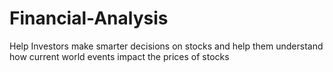 # Financial-Analysis
Help Investors make smarter decisions on stocks and help them understand how current world events impact the prices of stocks
